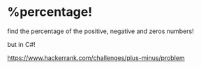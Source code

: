 #  %percentage!

find the percentage of the positive, negative and zeros numbers!

but in C#!

https://www.hackerrank.com/challenges/plus-minus/problem